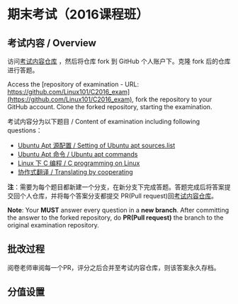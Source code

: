 # 期末考试（2016课程班）

## 考试内容 / Overview
访问[考试内容仓库](https://github.com/Linux101/C2016_exam)
，然后将仓库 fork 到 GitHub 个人账户下。克隆 fork 后的仓库进行答题。

Access the [repository of examination - URL: https://github.com/Linux101/C2016_exam](https://github.com/Linux101/C2016_exam), fork the repository to your GitHub account. Clone the forked repository, starting the examination.

考试内容分为以下题目 / Content of examination including following questions：
+ [Ubuntu Apt 源配置 / Setting of Ubuntu apt sources.list ](Question/Q1_Linux_Apt_Sources/)
+ [Ubuntu Apt 命令 / Ubuntu apt commands  ](Question/Q2_Linux_Apt_Commands/)
+ [Linux 下 C 编程 / C programming on Linux](Question/Q3_Linux_C/)
+ [协作式翻译 / Translating by cooperating ](Question/Q4_GitHub_Workflow/)

**注**：需要为每个题目都新建一个分支，在新分支下完成答题。答题完成后将答案提交回个人仓库，并将每个答案分支都提交 PR(Pull request)回[考试内容仓库](https://github.com/Linux101/C2016_exam)。

**Note**: Your **MUST** answer every question in a **new branch**. After committing the answer to the forked repository, do **PR(Pull request)** the branch to the original examination repository.

## 批改过程
阅卷老师审阅每一个PR，评分之后合并至考试内容仓库，则该答案永久存档。

## 分值设置
